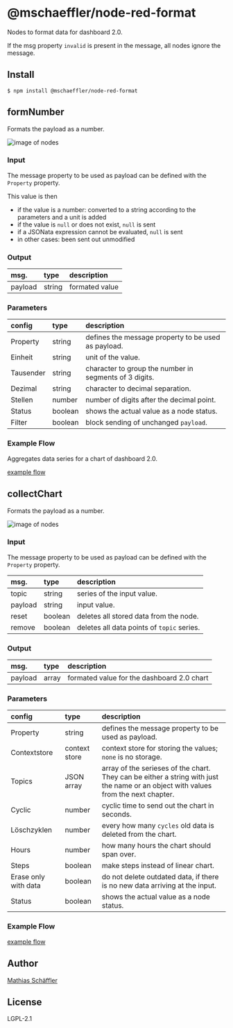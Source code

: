 # @mschaeffler/node-red-format

Nodes to format data for dashboard 2.0.

If the msg property `invalid` is present in the message, all nodes ignore the message.

## Install

```
$ npm install @mschaeffler/node-red-format
```

## formNumber

Formats the payload as a number.

![image of nodes](https://github.com/m-schaeffler/node-red-my-nodes/raw/main/node-red-format/examples/format.png)

### Input

The message property to be used as payload can be defined with the `Property` property.

This value is then
- if the value is a number: converted to a string according to the parameters and a unit is added
- if the value is `null` or does not exist, `null` is sent
- if a JSONata expression cannot be evaluated, `null` is sent
- in other cases: been sent out unmodified

### Output

|msg.    | type   | description   |
|:-------|:-------|:--------------|
|payload | string | formated value|

### Parameters

|config| type   | description                       |
|:-----|:-------|:----------------------------------|
|Property| string | defines the message property to be used as payload.|
|Einheit|string|unit of the value.|
|Tausender|string|character to group the number in segments of 3 digits.|
|Dezimal|string|character to decimal separation.|
|Stellen|number|number of digits after the decimal point.|
|Status|boolean|shows the actual value as a node status.|
|Filter|boolean|block sending of unchanged `payload`.|

### Example Flow

Aggregates data series for a chart of dashboard 2.0.

[example flow](https://github.com/m-schaeffler/node-red-my-nodes/raw/main/node-red-format/examples/format.json)

## collectChart

Formats the payload as a number.

![image of nodes](https://github.com/m-schaeffler/node-red-my-nodes/raw/main/node-red-format/examples/collectChart.png)

### Input

The message property to be used as payload can be defined with the `Property` property.

|msg.    | type   | description   |
|:-------|:-------|:--------------|
|topic   | string | series of the input value.|
|payload | string | input value.|
|reset   | boolean| deletes all stored data from the node.|
|remove  | boolean| deletes all data points of `topic` series.|

### Output

|msg.    | type   | description   |
|:-------|:-------|:--------------|
|payload | array | formated value for the dashboard 2.0 chart|

### Parameters

|config| type   | description                       |
|:-----|:-------|:----------------------------------|
|Property| string | defines the message property to be used as payload.|
|Contextstore|context store|context store for storing the values; `none` is no storage.|
|Topics|JSON array|array of the serieses of the chart. They can be either a string with just the name or an object with values from the next chapter.|
|Cyclic|number|cyclic time to send out the chart in seconds.|
|Löschzyklen |number| every how many `cycles` old data is deleted from the chart.|
|Hours|number|how many hours the chart should span over.|
|Steps|boolean|make steps instead of linear chart.|
|Erase only with data|boolean|do not delete outdated data, if there is no new data arriving at the input.|
|Status|boolean|shows the actual value as a node status.|

### Example Flow

[example flow](https://github.com/m-schaeffler/node-red-my-nodes/raw/main/node-red-format/examples/collectChart.json)

## Author

[Mathias Schäffler](https://github.com/m-schaeffler)

## License

LGPL-2.1
